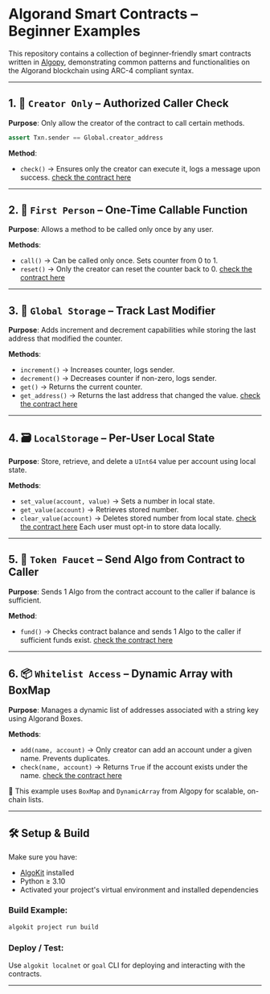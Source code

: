 

# Algorand Smart Contracts – Beginner Examples

This repository contains a collection of beginner-friendly smart contracts written in [Algopy](https://github.com/algorandfoundation/algopy), demonstrating common patterns and functionalities on the Algorand blockchain using ARC-4 compliant syntax.

---

## 1. 🔐 `Creator Only` – Authorized Caller Check

**Purpose**: Only allow the creator of the contract to call certain methods.

```python
assert Txn.sender == Global.creator_address
```

**Method**:

* `check()` → Ensures only the creator can execute it, logs a message upon success.
[check the contract here](./projects/beginner-contract/smart_contracts/creator_only/contract.py)
---

## 2. 🧮 `First Person` – One-Time Callable Function

**Purpose**: Allows a method to be called only once by any user.

**Methods**:

* `call()` → Can be called only once. Sets counter from 0 to 1.
* `reset()` → Only the creator can reset the counter back to 0.
[check the contract here](./projects/beginner-contract/smart_contracts/first_person_only/contract.py)
---

## 3. 🔄 `Global Storage` – Track Last Modifier

**Purpose**: Adds increment and decrement capabilities while storing the last address that modified the counter.

**Methods**:

* `increment()` → Increases counter, logs sender.
* `decrement()` → Decreases counter if non-zero, logs sender.
* `get()` → Returns the current counter.
* `get_address()` → Returns the last address that changed the value.
[check the contract here](./projects/beginner-contract/smart_contracts/global_storage/contract.py)
---

## 4. 🗃️ `LocalStorage` – Per-User Local State

**Purpose**: Store, retrieve, and delete a `UInt64` value per account using local state.

**Methods**:

* `set_value(account, value)` → Sets a number in local state.
* `get_value(account)` → Retrieves stored number.
* `clear_value(account)` → Deletes stored number from local state.
[check the contract here](./projects/beginner-contract/smart_contracts/local_storage/contract.py)
Each user must opt-in to store data locally.

---

## 5. 💸 `Token Faucet` – Send Algo from Contract to Caller

**Purpose**: Sends 1 Algo from the contract account to the caller if balance is sufficient.

**Method**:

* `fund()` → Checks contract balance and sends 1 Algo to the caller if sufficient funds exist.
[check the contract here](./projects/beginner-contract/smart_contracts/token_faucet/contract.py)
---

## 6. 📦 `Whitelist Access` – Dynamic Array with BoxMap

**Purpose**: Manages a dynamic list of addresses associated with a string key using Algorand Boxes.

**Methods**:

* `add(name, account)` → Only creator can add an account under a given name. Prevents duplicates.
* `check(name, account)` → Returns `True` if the account exists under the name.
[check the contract here](./projects/beginner-contract/smart_contracts/whitelist_access/contract.py)

📌 This example uses `BoxMap` and `DynamicArray` from Algopy for scalable, on-chain lists.

---

## 🛠️ Setup & Build

Make sure you have:

* [AlgoKit](https://github.com/algorandfoundation/algokit-cli) installed
* Python ≥ 3.10
* Activated your project's virtual environment and installed dependencies

### Build Example:

```bash
algokit project run build
```

### Deploy / Test:

Use `algokit localnet` or `goal` CLI for deploying and interacting with the contracts.

---
